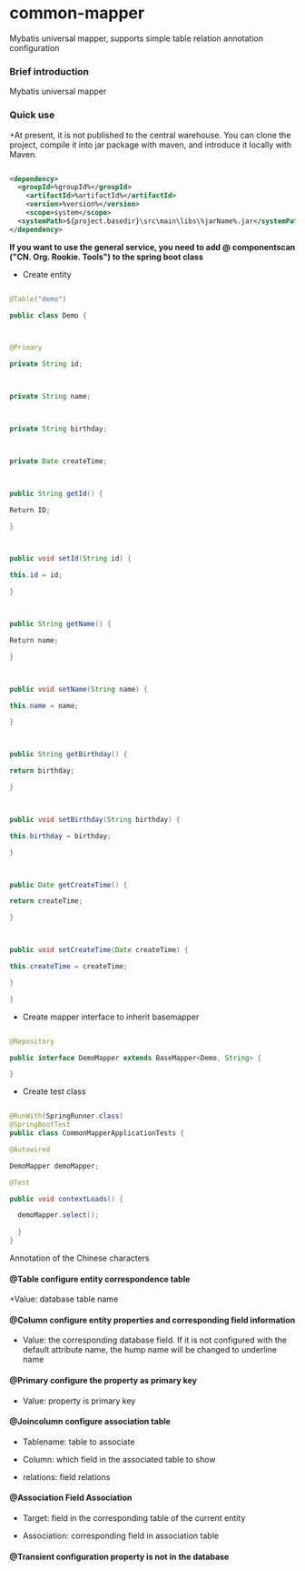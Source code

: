 # common-mapper
Mybatis universal mapper, supports simple table relation annotation configuration
### Brief introduction

Mybatis universal mapper

### Quick use

+At present, it is not published to the central warehouse. You can clone the project, compile it into jar package with maven, and introduce it locally with Maven.

```xml

<dependency>
  <groupId>%groupId%</groupId>
    <artifactId>%artifactId%</artifactId>
    <version>%version%</version>
    <scope>system</scope>
  <systemPath>${project.basedir}\src\main\libs\%jarName%.jar</systemPath>
</dependency>

```

**If you want to use the general service, you need to add @ componentscan ("CN. Org. Rookie. Tools") to the spring boot class**



+ Create entity

```java

@Table("demo")

public class Demo {



@Primary

private String id;



private String name;



private String birthday;



private Date createTime;



public String getId() {

Return ID;

}



public void setId(String id) {

this.id = id;

}



public String getName() {

Return name;

}



public void setName(String name) {

this.name = name;

}



public String getBirthday() {

return birthday;

}



public void setBirthday(String birthday) {

this.birthday = birthday;

}



public Date getCreateTime() {

return createTime;

}



public void setCreateTime(Date createTime) {

this.createTime = createTime;

}

}


```



+ Create mapper interface to inherit basemapper

```java

@Repository

public interface DemoMapper extends BaseMapper<Demo, String> {

}

```



+ Create test class

```java

@RunWith(SpringRunner.class)
@SpringBootTest
public class CommonMapperApplicationTests {

@Autowired

DemoMapper demoMapper;

@Test

public void contextLoads() {

  demoMapper.select();
  
  }
}

```



Annotation of the Chinese characters


#### **@Table** configure entity correspondence table

+Value: database table name



#### **@Column** configure entity properties and corresponding field information

+ Value: the corresponding database field. If it is not configured with the default attribute name, the hump name will be changed to underline name


#### **@Primary** configure the property as primary key

+ Value: property is primary key



#### **@Joincolumn** configure association table

+ Tablename: table to associate

+ Column: which field in the associated table to show
+ relations: field relations

#### **@Association** Field Association

+ Target: field in the corresponding table of the current entity

+ Association: corresponding field in association table

#### **@Transient** configuration property is not in the database
